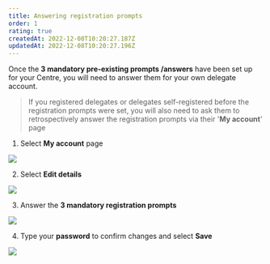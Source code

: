 ```yaml
---
title: Answering registration prompts
order: 1
rating: true
createdAt: 2022-12-08T10:20:27.187Z
updatedAt: 2022-12-08T10:20:27.196Z
---
```

Once the **3 mandatory pre-existing prompts /answers** have been set up for your Centre, you will need to answer them for your own delegate account.

> If you registered delegates or delegates self-registered before the registration prompts were set, you will also need to ask them to retrospectively answer the registration prompts via their '**My account**' page

1. Select **My account** page

![](/img/editing-profile_1.png)

2. Select **Edit details**

![](/img/answering-registration-prompts_1.png)

3. Answer the **3 mandatory registration prompts** 

![](/img/answering-registration-prompts_2.png)

4. Type your **password** to confirm changes and select **Save**

![](/img/answering-registration-prompts_3.png)